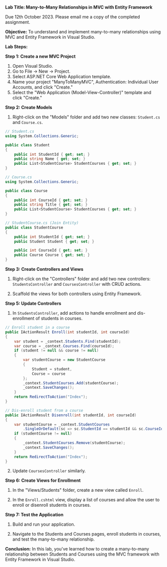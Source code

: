 **Lab Title: Many-to-Many Relationships in MVC with Entity Framework**

Due 12th October 2023. Please email me a copy of the completed assignment.

**Objective:**
To understand and implement many-to-many relationships using MVC and Entity Framework in Visual Studio.

**Lab Steps:**

**Step 1: Create a new MVC Project**

1. Open Visual Studio.
2. Go to File -> New -> Project.
3. Select ASP.NET Core Web Application template.
4. Name your project "ManyToManyMVC", Authentication: Individual User Accounts, and click "Create."
5. Select the "Web Application (Model-View-Controller)" template and click "Create."

**Step 2: Create Models**

1. Right-click on the "Models" folder and add two new classes: `Student.cs` and `Course.cs`.

```csharp
// Student.cs
using System.Collections.Generic;

public class Student
{
    public int StudentId { get; set; }
    public string Name { get; set; }
    public List<StudentCourse> StudentCourses { get; set; }
}

// Course.cs
using System.Collections.Generic;

public class Course
{
    public int CourseId { get; set; }
    public string Title { get; set; }
    public List<StudentCourse> StudentCourses { get; set; }
}

// StudentCourse.cs (Join Entity)
public class StudentCourse
{
    public int StudentId { get; set; }
    public Student Student { get; set; }

    public int CourseId { get; set; }
    public Course Course { get; set; }
}
```

**Step 3: Create Controllers and Views**

1. Right-click on the "Controllers" folder and add two new controllers: `StudentsController` and `CoursesController` with CRUD actions.

2. Scaffold the views for both controllers using Entity Framework.

**Step 5: Update Controllers**
1. In `StudentsController`, add actions to handle enrollment and dis-enrollment of students in courses.

```csharp
// Enroll student in a course
public IActionResult Enroll(int studentId, int courseId)
{
    var student = _context.Students.Find(studentId);
    var course = _context.Courses.Find(courseId);
    if (student != null && course != null)
    {
        var studentCourse = new StudentCourse
        {
            Student = student,
            Course = course
        };
        _context.StudentCourses.Add(studentCourse);
        _context.SaveChanges();
    }
    return RedirectToAction("Index");
}

// Dis-enroll student from a course
public IActionResult Disenroll(int studentId, int courseId)
{
    var studentCourse = _context.StudentCourses
        .SingleOrDefault(sc => sc.StudentId == studentId && sc.CourseId == courseId);
    if (studentCourse != null)
    {
        _context.StudentCourses.Remove(studentCourse);
        _context.SaveChanges();
    }
    return RedirectToAction("Index");
}
```

2. Update `CoursesController` similarly.

**Step 6: Create Views for Enrollment**

1. In the "Views/Students" folder, create a new view called `Enroll`.

2. In the `Enroll.cshtml` view, display a list of courses and allow the user to enroll or disenroll students in courses.

**Step 7: Test the Application**

1. Build and run your application.

2. Navigate to the Students and Courses pages, enroll students in courses, and test the many-to-many relationship.

**Conclusion:**
In this lab, you've learned how to create a many-to-many relationship between Students and Courses using the MVC framework with Entity Framework in Visual Studio.